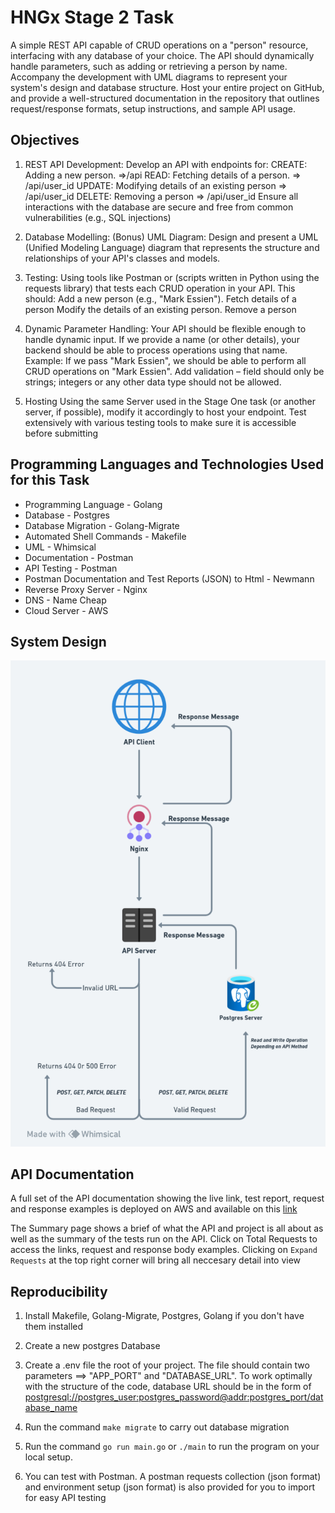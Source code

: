 # HNGx Stage 2 Task

A simple REST API capable of CRUD operations on a "person" resource, interfacing with any database of your choice. The API should dynamically handle parameters, such as adding or retrieving a person by name. Accompany the development with UML diagrams to represent your system's design and database structure.  Host your entire project on GitHub, and provide a well-structured documentation in the repository that outlines request/response formats, setup instructions, and sample API usage.

## Objectives

1. REST API Development: Develop an API with endpoints for:
CREATE: Adding a new person.  =>/api
READ: Fetching details of a person.  => /api/user_id
UPDATE: Modifying details of an existing person => /api/user_id
DELETE: Removing a person => /api/user_id
Ensure all interactions with the database are secure and free from common vulnerabilities (e.g., SQL injections)

2. Database Modelling: (Bonus)
UML Diagram: Design and present a UML (Unified Modeling Language) diagram that represents the structure and relationships of your API's classes and models.

3. Testing:
Using tools like Postman or (scripts written in Python using the requests library) that tests each CRUD operation in your API.
This  should:
Add a new person (e.g., "Mark Essien").
Fetch details of a person
Modify the details of an existing person.
Remove a person

4. Dynamic Parameter Handling:
Your API should be flexible enough to handle dynamic input. If we provide a name (or other details), your backend should be able to process operations using that name.
Example: If we pass "Mark Essien", we should be able to perform all CRUD operations on "Mark Essien".
Add validation – field should only be strings; integers or any other data type should not be allowed.

5. Hosting
Using the same Server used in the Stage One task (or another server, if possible), modify it accordingly to  host your endpoint.
Test extensively with various testing tools to make sure it is accessible before submitting

## Programming Languages and Technologies Used for this Task

- Programming Language - Golang
- Database - Postgres
- Database Migration - Golang-Migrate
- Automated Shell Commands - Makefile
- UML - Whimsical
- Documentation - Postman
- API Testing - Postman
- Postman Documentation and Test Reports (JSON) to Html - Newmann
- Reverse Proxy Server - Nginx
- DNS - Name Cheap
- Cloud Server - AWS

## System Design

![CRUD](HNGx-CRUD.png)

## API Documentation

A full set of the API documentation showing the live link, test report, request and response examples is deployed on AWS and available on this [link](http://hng-x.davidoluwatobi.me/api/static/CRUD_test_report_and_documentation.html)

The Summary page shows a brief of what the API and project is all about as well as the summary of the tests run on the API.
Click on Total Requests to access the links, request and response body examples. Clicking on `Expand Requests` at the top right corner will bring all neccesary detail into view

## Reproducibility

1. Install Makefile, Golang-Migrate, Postgres, Golang if you don't have them installed

2. Create a new postgres Database

3. Create a .env file the root of your project. The file should contain two parameters ==> "APP_PORT" and "DATABASE_URL". To work optimally with the structure of the code, database URL should be in the form of <postgresql://postgres_user:postgres_password@addr:postgres_port/database_name>

4. Run the command `make migrate` to carry out database migration

5. Run the command `go run main.go` or `./main` to run the program on your local setup.

6. You can test with Postman. A postman requests collection (json format) and environment setup (json format) is also provided for you to import for easy API testing
